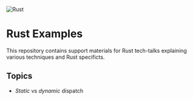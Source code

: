 ![Rust](https://github.com/matyama/rust-examples/workflows/Rust/badge.svg)

# Rust Examples
This repository contains support materials for Rust tech-talks explaining various techniques and Rust specificts.

## Topics
* *Static* vs *dynamic* dispatch
